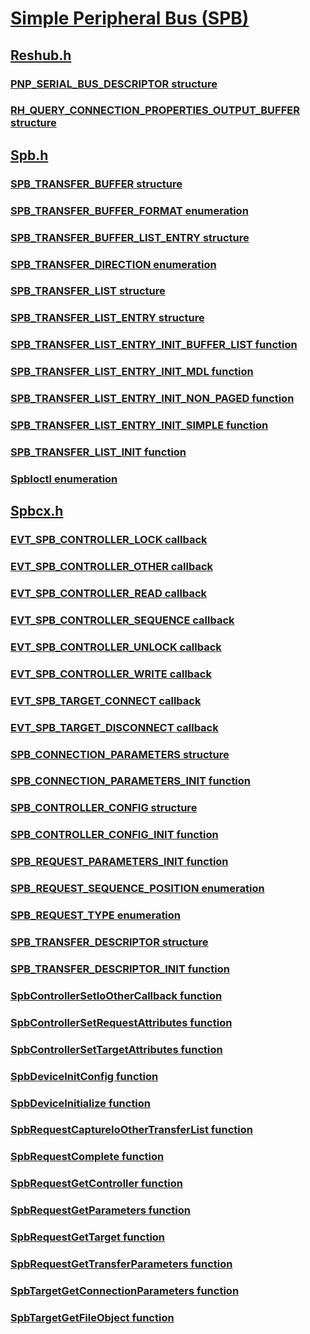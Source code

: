 # [Simple Peripheral Bus (SPB)](index.md)
## [Reshub.h](../reshub/index.md)
### [PNP_SERIAL_BUS_DESCRIPTOR structure](../reshub/ns-reshub--pnp-serial-bus-descriptor.md)
### [RH_QUERY_CONNECTION_PROPERTIES_OUTPUT_BUFFER structure](../reshub/ns-reshub--rh-query-connection-properties-output-buffer.md)
## [Spb.h](../spb/index.md)
### [SPB_TRANSFER_BUFFER structure](../spb/ns-spb-spb-transfer-buffer.md)
### [SPB_TRANSFER_BUFFER_FORMAT enumeration](../spb/ne-spb-spb-transfer-buffer-format.md)
### [SPB_TRANSFER_BUFFER_LIST_ENTRY structure](../spb/ns-spb-spb-transfer-buffer-list-entry.md)
### [SPB_TRANSFER_DIRECTION enumeration](../spb/ne-spb-spb-transfer-direction.md)
### [SPB_TRANSFER_LIST structure](../spb/ns-spb-spb-transfer-list.md)
### [SPB_TRANSFER_LIST_ENTRY structure](../spb/ns-spb-spb-transfer-list-entry.md)
### [SPB_TRANSFER_LIST_ENTRY_INIT_BUFFER_LIST function](../spb/nf-spb-spb-transfer-list-entry-init-buffer-list.md)
### [SPB_TRANSFER_LIST_ENTRY_INIT_MDL function](../spb/nf-spb-spb-transfer-list-entry-init-mdl.md)
### [SPB_TRANSFER_LIST_ENTRY_INIT_NON_PAGED function](../spb/nf-spb-spb-transfer-list-entry-init-non-paged.md)
### [SPB_TRANSFER_LIST_ENTRY_INIT_SIMPLE function](../spb/nf-spb-spb-transfer-list-entry-init-simple.md)
### [SPB_TRANSFER_LIST_INIT function](../spb/nf-spb-spb-transfer-list-init.md)
### [SpbIoctl enumeration](../spb/ne-spb-spbioctl.md)
## [Spbcx.h](../spbcx/index.md)
### [EVT_SPB_CONTROLLER_LOCK callback](../spbcx/nc-spbcx-evt-spb-controller-lock.md)
### [EVT_SPB_CONTROLLER_OTHER callback](../spbcx/nc-spbcx-evt-spb-controller-other.md)
### [EVT_SPB_CONTROLLER_READ callback](../spbcx/nc-spbcx-evt-spb-controller-read.md)
### [EVT_SPB_CONTROLLER_SEQUENCE callback](../spbcx/nc-spbcx-evt-spb-controller-sequence.md)
### [EVT_SPB_CONTROLLER_UNLOCK callback](../spbcx/nc-spbcx-evt-spb-controller-unlock.md)
### [EVT_SPB_CONTROLLER_WRITE callback](../spbcx/nc-spbcx-evt-spb-controller-write.md)
### [EVT_SPB_TARGET_CONNECT callback](../spbcx/nc-spbcx-evt-spb-target-connect.md)
### [EVT_SPB_TARGET_DISCONNECT callback](../spbcx/nc-spbcx-evt-spb-target-disconnect.md)
### [SPB_CONNECTION_PARAMETERS structure](../spbcx/ns-spbcx--spb-connection-parameters.md)
### [SPB_CONNECTION_PARAMETERS_INIT function](../spbcx/nf-spbcx-spb-connection-parameters-init.md)
### [SPB_CONTROLLER_CONFIG structure](../spbcx/ns-spbcx--spb-controller-config.md)
### [SPB_CONTROLLER_CONFIG_INIT function](../spbcx/nf-spbcx-spb-controller-config-init.md)
### [SPB_REQUEST_PARAMETERS_INIT function](../spbcx/nf-spbcx-spb-request-parameters-init.md)
### [SPB_REQUEST_SEQUENCE_POSITION enumeration](../spbcx/ne-spbcx--spb-request-sequence-position.md)
### [SPB_REQUEST_TYPE enumeration](../spbcx/ne-spbcx--spb-request-type.md)
### [SPB_TRANSFER_DESCRIPTOR structure](../spbcx/ns-spbcx-spb-transfer-descriptor.md)
### [SPB_TRANSFER_DESCRIPTOR_INIT function](../spbcx/nf-spbcx-spb-transfer-descriptor-init.md)
### [SpbControllerSetIoOtherCallback function](../spbcx/nf-spbcx-spbcontrollersetioothercallback.md)
### [SpbControllerSetRequestAttributes function](../spbcx/nf-spbcx-spbcontrollersetrequestattributes.md)
### [SpbControllerSetTargetAttributes function](../spbcx/nf-spbcx-spbcontrollersettargetattributes.md)
### [SpbDeviceInitConfig function](../spbcx/nf-spbcx-spbdeviceinitconfig.md)
### [SpbDeviceInitialize function](../spbcx/nf-spbcx-spbdeviceinitialize.md)
### [SpbRequestCaptureIoOtherTransferList function](../spbcx/nf-spbcx-spbrequestcaptureioothertransferlist.md)
### [SpbRequestComplete function](../spbcx/nf-spbcx-spbrequestcomplete.md)
### [SpbRequestGetController function](../spbcx/nf-spbcx-spbrequestgetcontroller.md)
### [SpbRequestGetParameters function](../spbcx/nf-spbcx-spbrequestgetparameters.md)
### [SpbRequestGetTarget function](../spbcx/nf-spbcx-spbrequestgettarget.md)
### [SpbRequestGetTransferParameters function](../spbcx/nf-spbcx-spbrequestgettransferparameters.md)
### [SpbTargetGetConnectionParameters function](../spbcx/nf-spbcx-spbtargetgetconnectionparameters.md)
### [SpbTargetGetFileObject function](../spbcx/nf-spbcx-spbtargetgetfileobject.md)
